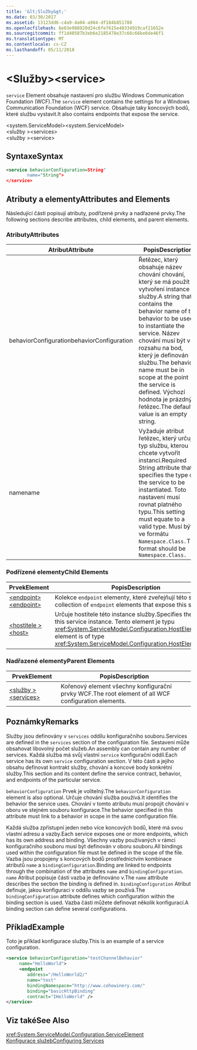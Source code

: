 ```yaml
---
title: '&lt;Služby&gt;'
ms.date: 03/30/2017
ms.assetid: 13123dd6-c4a9-4a04-a984-df184b851788
ms.openlocfilehash: 6e83e988920d24c6fe7615e40334919caf21652e
ms.sourcegitcommit: ff1d40507b3eb6e2185478e37c66c66be6de46f1
ms.translationtype: MT
ms.contentlocale: cs-CZ
ms.lasthandoff: 05/11/2018
---
```

# <a name="ltservicegt"></a><span data-ttu-id="ccacf-102">&lt;Služby&gt;</span><span class="sxs-lookup"><span data-stu-id="ccacf-102">&lt;service&gt;</span></span>
<span data-ttu-id="ccacf-103">`service` Element obsahuje nastavení pro službu Windows Communication Foundation (WCF).</span><span class="sxs-lookup"><span data-stu-id="ccacf-103">The `service` element contains the settings for a Windows Communication Foundation (WCF) service.</span></span> <span data-ttu-id="ccacf-104">Obsahuje taky koncových bodů, které službu vystavit.</span><span class="sxs-lookup"><span data-stu-id="ccacf-104">It also contains endpoints that expose the service.</span></span>  
  
 <span data-ttu-id="ccacf-105">\<system.ServiceModel></span><span class="sxs-lookup"><span data-stu-id="ccacf-105">\<system.ServiceModel></span></span>  
<span data-ttu-id="ccacf-106">\<služby ></span><span class="sxs-lookup"><span data-stu-id="ccacf-106">\<services></span></span>  
<span data-ttu-id="ccacf-107">\<služby ></span><span class="sxs-lookup"><span data-stu-id="ccacf-107">\<service></span></span>  
  
## <a name="syntax"></a><span data-ttu-id="ccacf-108">Syntaxe</span><span class="sxs-lookup"><span data-stu-id="ccacf-108">Syntax</span></span>  
  
```xml  
<service behaviorConfiguration=String"  
        name="String">  
</service>  
```  
  
## <a name="attributes-and-elements"></a><span data-ttu-id="ccacf-109">Atributy a elementy</span><span class="sxs-lookup"><span data-stu-id="ccacf-109">Attributes and Elements</span></span>  
 <span data-ttu-id="ccacf-110">Následující části popisují atributy, podřízené prvky a nadřazené prvky.</span><span class="sxs-lookup"><span data-stu-id="ccacf-110">The following sections describe attributes, child elements, and parent elements.</span></span>  
  
### <a name="attributes"></a><span data-ttu-id="ccacf-111">Atributy</span><span class="sxs-lookup"><span data-stu-id="ccacf-111">Attributes</span></span>  
  
|<span data-ttu-id="ccacf-112">Atribut</span><span class="sxs-lookup"><span data-stu-id="ccacf-112">Attribute</span></span>|<span data-ttu-id="ccacf-113">Popis</span><span class="sxs-lookup"><span data-stu-id="ccacf-113">Description</span></span>|  
|---------------|-----------------|  
|<span data-ttu-id="ccacf-114">behaviorConfiguration</span><span class="sxs-lookup"><span data-stu-id="ccacf-114">behaviorConfiguration</span></span>|<span data-ttu-id="ccacf-115">Řetězec, který obsahuje název chování chování, který se má použít k vytvoření instance služby.</span><span class="sxs-lookup"><span data-stu-id="ccacf-115">A string that contains the behavior name of the behavior to be used to instantiate the service.</span></span> <span data-ttu-id="ccacf-116">Název chování musí být v rozsahu na bod, který je definován službu.</span><span class="sxs-lookup"><span data-stu-id="ccacf-116">The behavior name must be in scope at the point the service is defined.</span></span> <span data-ttu-id="ccacf-117">Výchozí hodnota je prázdný řetězec.</span><span class="sxs-lookup"><span data-stu-id="ccacf-117">The default value is an empty string.</span></span>|  
|<span data-ttu-id="ccacf-118">name</span><span class="sxs-lookup"><span data-stu-id="ccacf-118">name</span></span>|<span data-ttu-id="ccacf-119">Vyžaduje atribut řetězec, který určuje typ službu, kterou chcete vytvořit instanci.</span><span class="sxs-lookup"><span data-stu-id="ccacf-119">Required String attribute that specifies the type of the service to be instantiated.</span></span> <span data-ttu-id="ccacf-120">Toto nastavení musí rovnat platného typu.</span><span class="sxs-lookup"><span data-stu-id="ccacf-120">This setting must equate to a valid type.</span></span> <span data-ttu-id="ccacf-121">Musí být ve formátu `Namespace.Class.`</span><span class="sxs-lookup"><span data-stu-id="ccacf-121">The format should be `Namespace.Class.`</span></span>|  
  
### <a name="child-elements"></a><span data-ttu-id="ccacf-122">Podřízené elementy</span><span class="sxs-lookup"><span data-stu-id="ccacf-122">Child Elements</span></span>  
  
|<span data-ttu-id="ccacf-123">Prvek</span><span class="sxs-lookup"><span data-stu-id="ccacf-123">Element</span></span>|<span data-ttu-id="ccacf-124">Popis</span><span class="sxs-lookup"><span data-stu-id="ccacf-124">Description</span></span>|  
|-------------|-----------------|  
|[<span data-ttu-id="ccacf-125">\<endpoint></span><span class="sxs-lookup"><span data-stu-id="ccacf-125">\<endpoint></span></span>](../../../../../docs/framework/configure-apps/file-schema/wcf/endpoint-element.md)|<span data-ttu-id="ccacf-126">Kolekce `endpoint` elementy, které zveřejňují této služby.</span><span class="sxs-lookup"><span data-stu-id="ccacf-126">A collection of `endpoint` elements that expose this service.</span></span>|  
|[<span data-ttu-id="ccacf-127">\<hostitele ></span><span class="sxs-lookup"><span data-stu-id="ccacf-127">\<host></span></span>](../../../../../docs/framework/configure-apps/file-schema/wcf/host.md)|<span data-ttu-id="ccacf-128">Určuje hostitele této instance služby.</span><span class="sxs-lookup"><span data-stu-id="ccacf-128">Specifies the host of this service instance.</span></span> <span data-ttu-id="ccacf-129">Tento element je typu <xref:System.ServiceModel.Configuration.HostElement>.</span><span class="sxs-lookup"><span data-stu-id="ccacf-129">This element is of type <xref:System.ServiceModel.Configuration.HostElement>.</span></span>|  
  
### <a name="parent-elements"></a><span data-ttu-id="ccacf-130">Nadřazené elementy</span><span class="sxs-lookup"><span data-stu-id="ccacf-130">Parent Elements</span></span>  
  
|<span data-ttu-id="ccacf-131">Prvek</span><span class="sxs-lookup"><span data-stu-id="ccacf-131">Element</span></span>|<span data-ttu-id="ccacf-132">Popis</span><span class="sxs-lookup"><span data-stu-id="ccacf-132">Description</span></span>|  
|-------------|-----------------|  
|[<span data-ttu-id="ccacf-133">\<služby ></span><span class="sxs-lookup"><span data-stu-id="ccacf-133">\<services></span></span>](../../../../../docs/framework/configure-apps/file-schema/wcf/services.md)|<span data-ttu-id="ccacf-134">Kořenový element všechny konfigurační prvky WCF.</span><span class="sxs-lookup"><span data-stu-id="ccacf-134">The root element of all WCF configuration elements.</span></span>|  
  
## <a name="remarks"></a><span data-ttu-id="ccacf-135">Poznámky</span><span class="sxs-lookup"><span data-stu-id="ccacf-135">Remarks</span></span>  
 <span data-ttu-id="ccacf-136">Služby jsou definovány v `services` oddílu konfiguračního souboru.</span><span class="sxs-lookup"><span data-stu-id="ccacf-136">Services are defined in the `services` section of the configuration file.</span></span> <span data-ttu-id="ccacf-137">Sestavení může obsahovat libovolný počet služeb.</span><span class="sxs-lookup"><span data-stu-id="ccacf-137">An assembly can contain any number of services.</span></span> <span data-ttu-id="ccacf-138">Každá služba má svůj vlastní `service` konfigurační oddíl.</span><span class="sxs-lookup"><span data-stu-id="ccacf-138">Each service has its own `service` configuration section.</span></span> <span data-ttu-id="ccacf-139">V této části a jejího obsahu definovat kontrakt služby, chování a koncové body konkrétní služby.</span><span class="sxs-lookup"><span data-stu-id="ccacf-139">This section and its content define the service contract, behavior, and endpoints of the particular service.</span></span>  
  
 <span data-ttu-id="ccacf-140">`behaviorConfiguration` Prvek je volitelný.</span><span class="sxs-lookup"><span data-stu-id="ccacf-140">The `behaviorConfiguration` element is also optional.</span></span> <span data-ttu-id="ccacf-141">Určuje chování služba používá.</span><span class="sxs-lookup"><span data-stu-id="ccacf-141">It identifies the behavior the service uses.</span></span> <span data-ttu-id="ccacf-142">Chování v tomto atributu musí propojit chování v oboru ve stejném souboru konfigurace.</span><span class="sxs-lookup"><span data-stu-id="ccacf-142">The behavior specified in this attribute must link to a behavior in scope in the same configuration file.</span></span>  
  
 <span data-ttu-id="ccacf-143">Každá služba zpřístupní jeden nebo více koncových bodů, které má svou vlastní adresu a vazby.</span><span class="sxs-lookup"><span data-stu-id="ccacf-143">Each service exposes one or more endpoints, which has its own address and binding.</span></span> <span data-ttu-id="ccacf-144">Všechny vazby používaných v rámci konfiguračního souboru musí být definován v oboru souboru.</span><span class="sxs-lookup"><span data-stu-id="ccacf-144">All bindings used within the configuration file must be defined in the scope of the file.</span></span> <span data-ttu-id="ccacf-145">Vazba jsou propojeny s koncových bodů prostřednictvím kombinace atributů `name` a `bindingConfiguration`.</span><span class="sxs-lookup"><span data-stu-id="ccacf-145">Binding are linked to endpoints through the combination of the attributes `name` and `bindingConfiguration`.</span></span> <span data-ttu-id="ccacf-146">`name` Atribut popisuje části vazba je definováno v.</span><span class="sxs-lookup"><span data-stu-id="ccacf-146">The `name` attribute describes the section the binding is defined in.</span></span> <span data-ttu-id="ccacf-147">`bindingConfiguration` Atribut definuje, jakou konfiguraci v oddílu vazby se používá.</span><span class="sxs-lookup"><span data-stu-id="ccacf-147">The `bindingConfiguration` attribute defines which configuration within the binding section is used.</span></span> <span data-ttu-id="ccacf-148">Vazba části můžete definovat několik konfigurací.</span><span class="sxs-lookup"><span data-stu-id="ccacf-148">A binding section can define several configurations.</span></span>  
  
## <a name="example"></a><span data-ttu-id="ccacf-149">Příklad</span><span class="sxs-lookup"><span data-stu-id="ccacf-149">Example</span></span>  
 <span data-ttu-id="ccacf-150">Toto je příklad konfigurace služby.</span><span class="sxs-lookup"><span data-stu-id="ccacf-150">This is an example of a service configuration.</span></span>  
  
```xml  
<service behaviorConfiguration="testChannelBehavior"   
     name="HelloWorld">  
     <endpoint   
        address="/HelloWorld2/"  
        name="test"  
        bindingNamespace="http://www.cohowinery.com/"  
        binding="basicHttpBinding"  
        contract="IHelloWorld" />  
</service>  
```  
  
## <a name="see-also"></a><span data-ttu-id="ccacf-151">Viz také</span><span class="sxs-lookup"><span data-stu-id="ccacf-151">See Also</span></span>  
 <xref:System.ServiceModel.Configuration.ServiceElement>  
 [<span data-ttu-id="ccacf-152">Konfigurace služeb</span><span class="sxs-lookup"><span data-stu-id="ccacf-152">Configuring Services</span></span>](../../../../../docs/framework/wcf/configuring-services.md)
